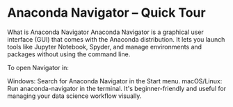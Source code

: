 # Anaconda Navigator – Quick Tour
What is Anaconda Navigator
Anaconda Navigator is a graphical user interface (GUI) that comes with the Anaconda distribution. It lets you launch tools like Jupyter Notebook, Spyder, and manage environments and packages without using the command line.

To open Navigator in:

Windows: Search for Anaconda Navigator in the Start menu.
macOS/Linux: Run anaconda-navigator in the terminal.
It's beginner-friendly and useful for managing your data science workflow visually.